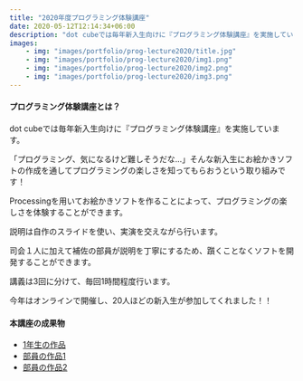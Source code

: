 ```yaml
---
title: "2020年度プログラミング体験講座"
date: 2020-05-12T12:14:34+06:00
description: "dot cubeでは毎年新入生向けに『プログラミング体験講座』を実施しています。「プログラミング、気になるけど難しそうだな...」そんな新入生にお絵かきソフトの作成を通してプログラミングの楽しさを知ってもらおうという取り組みです！"
images:
    - img: "images/portfolio/prog-lecture2020/title.jpg"
    - img: "images/portfolio/prog-lecture2020/img1.png"
    - img: "images/portfolio/prog-lecture2020/img2.png"
    - img: "images/portfolio/prog-lecture2020/img3.png"
---
```


#### プログラミング体験講座とは？

dot cubeでは毎年新入生向けに『プログラミング体験講座』を実施しています。

「プログラミング、気になるけど難しそうだな...」そんな新入生にお絵かきソフトの作成を通してプログラミングの楽しさを知ってもらおうという取り組みです！

Processingを用いてお絵かきソフトを作ることによって、プログラミングの楽しさを体験することができます。

説明は自作のスライドを使い、実演を交えながら行います。

司会１人に加えて補佐の部員が説明を丁寧にするため、躓くことなくソフトを開発することができます。

講義は3回に分けて、毎回1時間程度行います。

今年はオンラインで開催し、20人ほどの新入生が参加してくれました！！

#### 本講座の成果物
* [1年生の作品](https://editor.p5js.org/matsushita/present/7dq66f3du)
* [部員の作品1](https://editor.p5js.org/comgicon/present/HZpINHWvw)
* [部員の作品2](https://editor.p5js.org/twugo/present/JgHL2Th5V)
